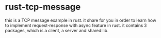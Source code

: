 # rust-tcp-message
this is a TCP message example in rust. it share for you in order to learn how to implement request-response with async feature in rust. it contains 3 packages, which is a client, a server and shared lib.
